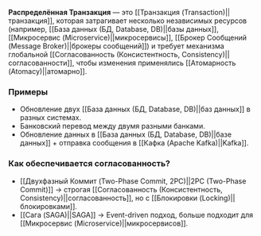 **Распределённая Транзакция** — это [[Транзакция (Transaction)||транзакция]], которая затрагивает несколько независимых ресурсов (например, [[База данных (БД, Database, DB)||базы данных]], [[Микросервис (Microservice)||микросервисы]], [[Брокер Сообщений (Message Broker)||брокеры сообщений]]) и требует механизма глобальной [[Согласованность (Консистентность, Consistency)||согласованности]], чтобы изменения применялись [[Атомарность (Atomacy)||атомарно]].


### Примеры

- Обновление двух [[База данных (БД, Database, DB)||баз данных]] в разных системах.
- Банковский перевод между двумя разными банками.
- Обновление данных в [[База данных (БД, Database, DB)||базе данных]] + отправка сообщения в [[Кафка (Apache Kafka)||Kafka]].


### Как обеспечивается согласованность?

- [[Двухфазный Коммит (Two-Phase Commit, 2PC)||2PC (Two-Phase Commit)]] → строгая [[Согласованность (Консистентность, Consistency)||согласованность]], но с [[Блокировки (Locking)||блокировками]].
- [[Сага (SAGA)||SAGA]] → Event-driven подход, больше подходит для [[Микросервис (Microservice)||микросервисов]].